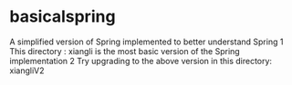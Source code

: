 # basicalspring
A simplified version of Spring implemented to better understand Spring
1 This directory : xiangli is the most basic version of the Spring implementation
2 Try upgrading to the above version in this directory: xiangliV2
